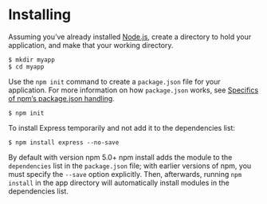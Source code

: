 # Installing

Assuming you’ve already installed [Node.js](https://nodejs.org/), create a directory to hold your application, and make that your working directory.

```
$ mkdir myapp
$ cd myapp

```

Use the `npm init` command to create a `package.json` file for your application. For more information on how `package.json` works, see [Specifics of npm’s package.json handling](https://docs.npmjs.com/files/package.json).

```
$ npm init

```

To install Express temporarily and not add it to the dependencies list:

```
$ npm install express --no-save

```

By default with version npm 5.0+ npm install adds the module to the `dependencies` list in the `package.json` file; with earlier versions of npm, you must specify the `--save` option explicitly. Then, afterwards, running `npm install` in the app directory will automatically install modules in the dependencies list.
